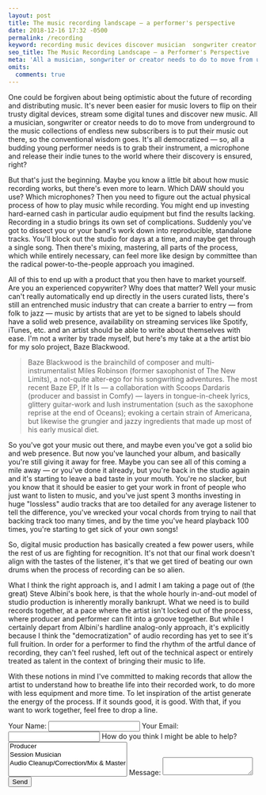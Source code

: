 ```yaml
---
layout: post
title: The music recording landscape — a performer's perspective
date: 2018-12-16 17:32 -0500
permalink: /recording
keyword: recording​ music​ devices​ discover​ musician  songwriter​ creator​ underground​ collection​ performer​ microphone​ recording​ DAW​ microphones​ cost audio equipment studio recording band bands​ tracks song​ streaming artist​ solo​ EP producer tastes​ listener​ records​ audio performer​ rhythm​ inspiration​ energy​ sound designer
seo_title: The Music Recording Landscape — a Performer's Perspective
meta: 'All a musician, songwriter or creator needs to do to move from underground to the music collections of endless new subscribers is to put their music out there, so the conventional wisdom goes. Is it right?'
omits:
  comments: true
---
```


One could be forgiven about being optimistic about the future of recording and distributing music. It's never been easier for music lovers to flip on their trusty digital devices, stream some digital tunes and discover new music. All a musician, songwriter or creator needs to do to move from underground to the music collections of endless new subscribers is to put their music out there, so the conventional wisdom goes. It's all democratized — so, all a budding young performer needs is to grab their instrument, a microphone and release their indie tunes to the world where their discovery is ensured, right?

But that's just the beginning. Maybe you know a little bit about how music recording works, but there's even more to learn. Which DAW should you use? Which microphones? Then you need to figure out the actual physical process of how to play music while recording. You might end up investing hard-earned cash in particular audio equipment but find the results lacking. Recording in a studio brings its own set of complications. Suddenly you've got to dissect you or your band's work down into reproducible, standalone tracks. You'll block out the studio for days at a time, and maybe get through a single song. Then there's mixing, mastering, all parts of the process, which while entirely necessary, can feel more like design by committee than the radical power-to-the-people approach you imagined.

All of this to end up with a product that you then have to market yourself. Are you an experienced copywriter? Why does that matter? Well your music can't really automatically end up directly in the users curated lists, there's still an entrenched music industry that can create a barrier to entry — from folk to jazz — music by artists that are yet to be signed to labels should have a solid web presence, availability on streaming services like Spotify, iTunes, etc. and an artist should be able to write about themselves with ease. I'm not a writer by trade myself, but here's my take at a the artist bio for my solo project, Baze Blackwood.

> Baze Blackwood is the brainchild of composer and multi-instrumentalist Miles Robinson (former saxophonist of The New Limits), a not-quite alter-ego for his songwriting adventures. The most recent Baze EP, If It Is — a collaboration with Scoops Dardaris (producer and bassist in Comfy) — layers in tongue-in-cheek lyrics, glittery guitar-work and lush instrumentation (such as the saxophone reprise at the end of Oceans); evoking a certain strain of Americana, but likewise the grungier and jazzy ingredients that made up most of his early musical diet.

So you've got your music out there, and maybe even you've got a solid bio and web presence. But now you've launched your album, and basically you're still giving it away for free. Maybe you can see all of this coming a mile away — or you've done it already, but you're back in the studio again and it's starting to leave a bad taste in your mouth. You're no slacker, but you know that it should be easier to get your work in front of people who just want to listen to music, and you've just spent 3 months investing in huge "lossless" audio tracks that are too detailed for any average listener to tell the difference, you've wrecked your vocal chords from trying to nail that backing track too many times, and by the time you've heard playback 100 times, you're starting to get sick of your own songs!

So, digital music production has basically created a few power users, while the rest of us are fighting for recognition. It's not that our final work doesn't align with the tastes of the listener, it's that we get tired of beating our own drums when the process of recording can be so alien.

What I think the right approach is, and I admit I am taking a page out of (the great) Steve Albini's book here, is that the whole hourly in-and-out model of studio production is inherently morally bankrupt. What we need is to build records together, at a pace where the artist isn't locked out of the process, where producer and performer can fit into a groove together. But while I certainly depart from Albini's hardline analog-only approach, it's explicitly because I think the "democratization" of audio recording has yet to see it's full fruition. In order for a performer to find the rhythm of the artful dance of recording, they can't feel rushed, left out of the technical aspect or entirely treated as talent in the context of bringing their music to life.

With these notions in mind I've committed to making records that allow the artist to understand how to breathe life into their recorded work, to do more with less equipment and more time. To let inspiration of the artist generate the energy of the process. If it sounds good, it is good. With that, if you want to work together, feel free to drop a line.

<form name="contact" method="POST" data-netlify="true" class="form-horizontal inner-fit">
  <div class="form-group">
    <label class="form-label" for="name">Your Name: </label>
    <input class="form-input" type="text" name="name" />
    <label class="form-label" for="email">Your Email: </label>
    <input class="form-input" type="email" name="email" />
    <label class="form-label" for="project[]">How do you think I might be able to help?</label>
    <select class="form-select" name="project[]" multiple>
      <option value="producer">Producer</option>
      <option value="session">Session Musician</option>
      <option value="edit">Audio Cleanup/Correction/Mix & Master</option>
    </select>
    <label class="form-label" for="message">Message:</label>
    <textarea class="form-input" name="message"></textarea>
    <input class="form-input" type="hidden" name="ad" id="ad" value="" />
    <div class="py-2 w-100">
      <input class="btn btn-primary w-100" type="submit" value="Send" />
    </div>
  </div>
</form>
<script>
  const params = new URLSearchParams(window.location.search);
  const ad = params.get('ad');
  document.getElementById('ad').value = ad;
</script>
